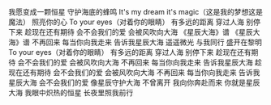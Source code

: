 我愿变成一颗恒星
守护海底的蜂鸣
It's my dream it's magic（这是我的梦想这是魔法）
照亮你的心
To your eyes（对着你的眼睛） 有多远的距离
穿过人海 别停下来
趁现在还有期待
会不会我们的爱
会被风吹向大海
《星辰大海》谱
《星辰大海》谱
不再回来
每当你向我走来
告诉我星辰大海
遥遥微光 与我同行
盛开在黎明
To your eyes（对着你的眼睛） 有多远的距离
穿过人海 别停下来
趁现在还有期待
会不会我们的爱
会被风吹向大海
不再回来
每当你向我走来
告诉我星辰大海
趁现在还有期待
会不会我们的爱
会被风吹向大海
不再回来
每当你向我走来
告诉我星辰大海
会不会我们的爱
像星辰守护大海
不曾离开
我向你奔赴而来
你就是星辰大海
我眼中炽热的恒星
长夜里照我前行